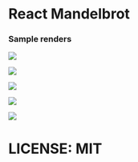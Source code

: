 ﻿# React Mandelbrot

### Sample renders

![](https://raw.githubusercontent.com/sahaRatul/files/master/download.png)

![](https://raw.githubusercontent.com/saharatul/files/master/download%20(2).png)

![](https://raw.githubusercontent.com/saharatul/files/master/img3.png)

![](https://raw.githubusercontent.com/saharatul/files/master/download%20(1).png)

![](https://raw.githubusercontent.com/saharatul/files/master/img2.png)

# LICENSE: MIT
